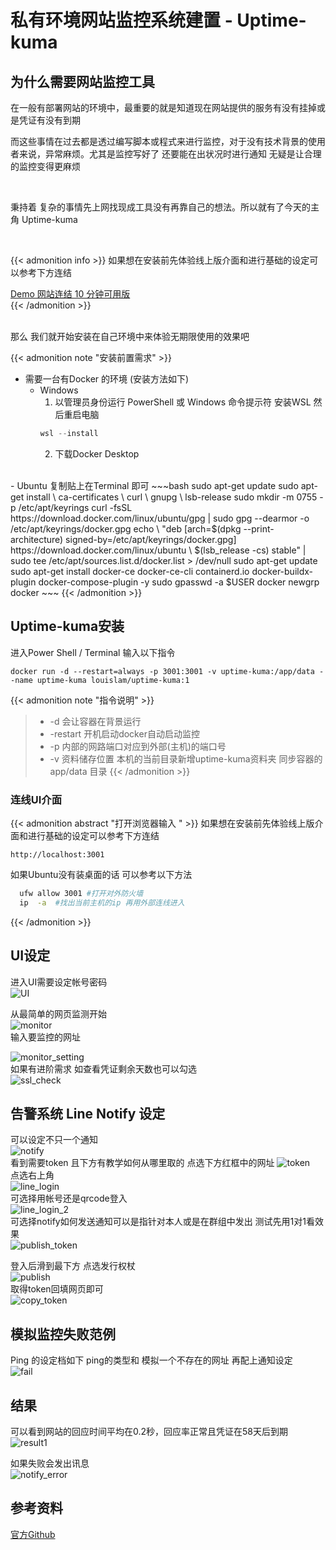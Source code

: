 # 私有环境网站监控系统建置 - Uptime-kuma


<!--more-->

## 为什么需要网站监控工具    <br>

在一般有部署网站的环境中，最重要的就是知道现在网站提供的服务有没有挂掉或是凭证有没有到期    


 
而这些事情在过去都是透过编写脚本或程式来进行监控，对于没有技术背景的使用者来说，异常麻烦。尤其是监控写好了 还要能在出状况时进行通知 无疑是让合理的监控变得更麻烦   

 <br>

秉持着 复杂的事情先上网找现成工具没有再靠自己的想法。所以就有了今天的主角 Uptime-kuma  

<br>

{{< admonition info >}}
如果想在安装前先体验线上版介面和进行基础的设定可以参考下方连结

[Demo 网站连结 10 分钟可用版](https://demo.uptime.kuma.pet)  
{{< /admonition >}}


<br> 
那么 我们就开始安装在自己环境中来体验无期限使用的效果吧  


{{< admonition note "安装前置需求" >}} 
- 需要一台有Docker 的环境  (安装方法如下)
  - Windows
    1. 以管理员身份运行 PowerShell 或 Windows 命令提示符 安装WSL 然后重启电脑
    ~~~ Powershell
    wsl --install
    ~~~
    2. 下载Docker Desktop
 <br>
  - Ubuntu 复制贴上在Terminal 即可
    ~~~bash
    sudo apt-get update
    sudo apt-get install \
    ca-certificates \
    curl \
    gnupg \
    lsb-release
    sudo mkdir -m 0755 -p /etc/apt/keyrings
    curl -fsSL https://download.docker.com/linux/ubuntu/gpg | sudo gpg --dearmor -o /etc/apt/keyrings/docker.gpg
    echo \
    "deb [arch=$(dpkg --print-architecture) signed-by=/etc/apt/keyrings/docker.gpg] https://download.docker.com/linux/ubuntu \
    $(lsb_release -cs) stable" | sudo tee /etc/apt/sources.list.d/docker.list > /dev/null
    sudo apt-get update
    sudo apt-get install docker-ce docker-ce-cli containerd.io docker-buildx-plugin docker-compose-plugin -y
    sudo gpasswd -a $USER docker 
    newgrp docker
    ~~~
{{< /admonition >}}

## Uptime-kuma安装

进入Power Shell / Terminal 输入以下指令
~~~docker
docker run -d --restart=always -p 3001:3001 -v uptime-kuma:/app/data --name uptime-kuma louislam/uptime-kuma:1
~~~


{{< admonition note "指令说明" >}} 
  >- -d 会让容器在背景运行 
  >- -restart 开机启动docker自动启动监控
  >- -p 内部的网路端口对应到外部(主机)的端口号
  >- -v 资料储存位置 本机的当前目录新增uptime-kuma资料夹 同步容器的app/data 目录
{{< /admonition >}} 

### 连线UI介面
{{< admonition abstract "打开浏览器输入 " >}}
如果想在安装前先体验线上版介面和进行基础的设定可以参考下方连结
~~~
http://localhost:3001
~~~
如果Ubuntu没有装桌面的话 可以参考以下方法
~~~bash
  ufw allow 3001 #打开对外防火墙
  ip  -a  #找出当前主机的ip 再用外部连线进入
~~~
{{< /admonition >}}




## UI设定
进入UI需要设定帐号密码   
![UI](./setting.png)  

从最简单的网页监测开始    
![monitor](./monitor.png)  
输入要监控的网址

![monitor_setting](./monitor_setting.png)  
如果有进阶需求 如查看凭证剩余天数也可以勾选    
![ssl_check](./ssl_check.png)  

## 告警系统 Line Notify 设定
可以设定不只一个通知  
![notify](./notify.png)  
看到需要token 且下方有教学如何从哪里取的 点选下方红框中的网址
![token](./token.png)  
点选右上角  
![line_login](./line_login.png)  
可选择用帐号还是qrcode登入  
![line_login_2](./line_login_2.png)  
可选择notify如何发送通知可以是指针对本人或是在群组中发出  测试先用1对1看效果  
![publish_token](./publish_token.png)  


登入后滑到最下方 点选发行权杖  
![publish](./publish.png)  
取得token回填网页即可  
![copy_token](./copy_token.png)  

## 模拟监控失败范例
Ping 的设定档如下 ping的类型和 模拟一个不存在的网址 再配上通知设定  
![fail](./fail.png)
## 结果
可以看到网站的回应时间平均在0.2秒，回应率正常且凭证在58天后到期  
![result1](./result1.png)

如果失败会发出讯息  
![notify_error](./notify.jpeg)

## 参考资料
[官方Github](https://github.com/louislam/uptime-kuma)
